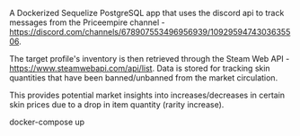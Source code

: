 A Dockerized Sequelize PostgreSQL app that uses the discord api to track messages from the Priceempire channel - https://discord.com/channels/678907553496956939/1092959474303635506. 

The target profile's inventory is then retrieved through the Steam Web API - https://www.steamwebapi.com/api/list. Data is stored for tracking skin quantities that have been banned/unbanned from the market circulation.

This provides potential market insights into increases/decreases in certain skin prices due to a drop in item quantity (rarity increase).

docker-compose up 